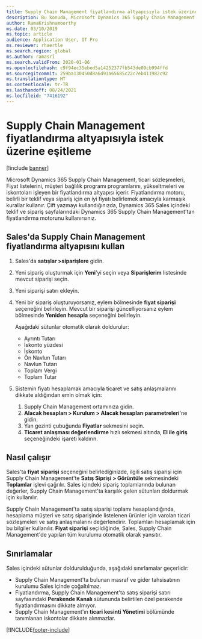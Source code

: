 ```yaml
---
title: Supply Chain Management fiyatlandırma altyapısıyla istek üzerine eşitleme
description: Bu konuda, Microsoft Dynamics 365 Supply Chain Management'ta Dynamics 365 Sales'ın fiyatlandırma motorunun nasıl kullanılacağı açıklanmaktadır.
author: RamaKrishnamoorthy
ms.date: 03/10/2019
ms.topic: article
audience: Application User, IT Pro
ms.reviewer: rhaertle
ms.search.region: global
ms.author: ramasri
ms.search.validFrom: 2020-01-06
ms.openlocfilehash: c9f94ec35ebed5a14252377fb543de09cb994ffd
ms.sourcegitcommit: 259ba130450d8a6d93a65685c22c7eb411982c92
ms.translationtype: HT
ms.contentlocale: tr-TR
ms.lasthandoff: 08/24/2021
ms.locfileid: "7416192"
---
```

# <a name="sync-on-demand-with-the-supply-chain-management-pricing-engine"></a>Supply Chain Management fiyatlandırma altyapısıyla istek üzerine eşitleme

[!include [banner](../../includes/banner.md)]



Microsoft Dynamics 365 Supply Chain Management, ticari sözleşmeleri, Fiyat listelerini, müşteri bağlılık programı programlarını, yükseltmeleri ve iskontoları işleyen bir fiyatlandırma altyapısı içerir. Fiyatlandırma motoru, belirli bir teklif veya sipariş için en iyi fiyatı belirlemek amacıyla karmaşık kurallar kullanır. Çift yazmayı kullandığınızda, Dynamics 365 Sales içindeki teklif ve sipariş sayfalarındaki Dynamics 365 Supply Chain Management'tan fiyatlandırma motorunu kullanırsınız.

## <a name="use-the-pricing-engine-from-supply-chain-management-in-sales"></a>Sales'da Supply Chain Management fiyatlandırma altyapısını kullan

1. Sales'da **satışlar \>siparişlere** gidin.
2. Yeni sipariş oluşturmak için **Yeni**'yi seçin veya **Siparişlerim** listesinde mevcut siparişi seçin.
3. Yeni siparişi satırı ekleyin.
4. Yeni bir sipariş oluşturuyorsanız, eylem bölmesinde **fiyat siparişi** seçeneğini belirleyin. Mevcut bir siparişi güncelliyorsanız eylem bölmesinde **Yeniden hesapla** seçeneğini belirleyin.

    Aşağıdaki sütunlar otomatik olarak doldurulur:

    + Ayrıntı Tutarı
    + İskonto yüzdesi
    + İskonto
    + Ön Navlun Tutarı
    + Navlun Tutarı
    + Toplam Vergi
    + Toplam Tutar
    
5. Sistemin fiyatı hesaplamak amacıyla ticaret ve satış anlaşmalarını dikkate aldığından emin olmak için:
    1. Supply Chain Management ortamınıza gidin.
    2. **Alacak hesapları \> Kurulum \> Alacak hesapları parametreleri**'ne gidin.
    3. Yan gezinti çubuğunda **Fiyatlar** sekmesini seçin.
    4. **Ticaret anlaşması değerlendirme** hızlı sekmesi altında, **El ile giriş** seçeneğindeki işareti kaldırın.

## <a name="how-it-works"></a>Nasıl çalışır

Sales'ta **fiyat siparişi** seçeneğini belirlediğinizde, ilgili satış siparişi için Supply Chain Management'te **Satış Siprişi \> Görüntüle** sekmesindeki **Toplamlar** işlevi çağrılır. Sales içindeki sipariş toplamlarında bulunan değerler, Supply Chain Management'ta karşılık gelen sütunları doldurmak için kullanılır.

Supply Chain Management'ta satış siparişi toplamı hesaplandığında, hesaplama müşteri ve satış siparişinde listelenen ürünler için varolan ticari sözleşmeleri ve satış anlaşmalarını değerlendirir. Toplamları hesaplamak için bu bilgiler kullanılır. **Fiyat siparişi** seçildiğinde, Sales, Supply Chain Management'de yapılan tüm kurulumu otomatik olarak yansıtır.

## <a name="limitations"></a>Sınırlamalar

Sales içindeki sütunlar doldurulduğunda, aşağıdaki sınırlamalar geçerlidir:

+ Supply Chain Management'ta bulunan masraf ve gider tahsisatının kurulumu Sales içinde çoğaltılmaz.
+ Fiyatlandırma, Supply Chain Management'ta satış siparişi satırı sayfasındaki **Perakende Kanalı** sütununda belirtilen özel perakende fiyatlandırmasını dikkate almıyor.
+ Supply Chain Management'ın **ticari kesinti Yönetimi** bölümünde tanımlanan iskontolar dikkate alınmazlar.


[!INCLUDE[footer-include](../../../../includes/footer-banner.md)]